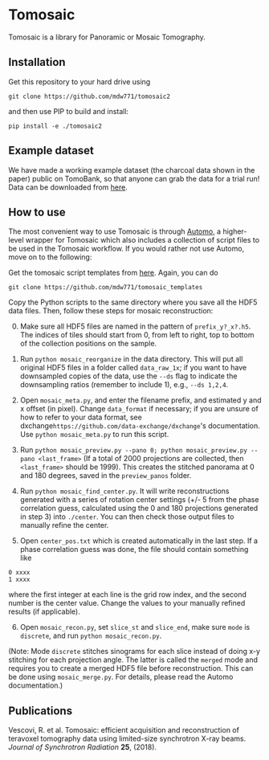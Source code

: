 # Tomosaic

Tomosaic is a library for Panoramic or Mosaic Tomography.

## Installation
Get this repository to your hard drive using 
```
git clone https://github.com/mdw771/tomosaic2
```
and then use PIP to build and install:
```
pip install -e ./tomosaic2
```

## Example dataset
We have made a working example dataset (the charcoal data shown in the paper) public on TomoBank, so that anyone can grab the data for a trial run! Data can be downloaded from [here](https://tomobank.readthedocs.io/en/latest/source/data/docs.data.tomosaic.html).

## How to use
The most convenient way to use Tomosaic is through [Automo](https://github.com/decarlof/automo), a higher-level wrapper for Tomosaic which also includes a collection of script files to be used in the Tomosaic workflow. If you would rather not use Automo, move on to the following:

Get the tomosaic script templates from [here](https://github.com/mdw771/tomosaic_templates). Again, you can do
```
git clone https://github.com/mdw771/tomosaic_templates
```
Copy the Python scripts to the same directory where you save all the HDF5 data files. Then, follow these steps for mosaic reconstruction:

0. Make sure all HDF5 files are named in the pattern of `prefix_y?_x?.h5`. The indices of tiles should start from 0, from left to right, top to bottom of the collection positions on the sample. 

1. Run `python mosaic_reorganize` in the data directory. This will put all original HDF5 files in a folder called `data_raw_1x`; if you want to have downsampled copies of the data, use the `--ds` flag to indicate the downsampling ratios (remember to include 1), e.g., `--ds 1,2,4`.

2. Open `mosaic_meta.py`, and enter the filename prefix, and estimated y and x offset (in pixel). Change `data_format` if necessary; if you are unsure of how to refer to your data format, see dxchange`https://github.com/data-exchange/dxchange`'s documentation. Use `python mosaic_meta.py` to run this script. 

3. Run `python mosaic_preview.py --pano 0; python mosaic_preview.py --pano <last_frame>` (If a total of 2000 projections are collected, then `<last_frame>` should be 1999). This creates the stitched panorama at 0 and 180 degrees, saved in the `preview_panos` folder. 

4. Run `python mosaic_find_center.py`. It will write reconstructions generated with a series of rotation center settings (+/- 5 from the phase correlation guess, calculated using the 0 and 180 projections generated in step 3) into `./center`. You can then check those output files to manually refine the center. 

5. Open `center_pos.txt` which is created automatically in the last step. If a phase correlation guess was done, the file should contain something like
```
0 xxxx
1 xxxx
```
where the first integer at each line is the grid row index, and the second number is the center value. Change the values to your manually refined results (if applicable). 

6. Open `mosaic_recon.py`, set `slice_st` and `slice_end`, make sure `mode` is `discrete`, and run `python mosaic_recon.py`.

(Note: Mode `discrete` stitches sinograms for each slice instead of doing x-y stitching for each projection angle. The latter is called the `merged` mode and requires you to create a merged HDF5 file before reconstruction. This can be done using `mosaic_merge.py`. For details, please read the Automo documentation.)

## Publications
Vescovi, R. et al. Tomosaic: efficient acquisition and reconstruction of teravoxel tomography data using limited-size synchrotron X-ray beams. *Journal of Synchrotron Radiation* **25**, (2018).
  
